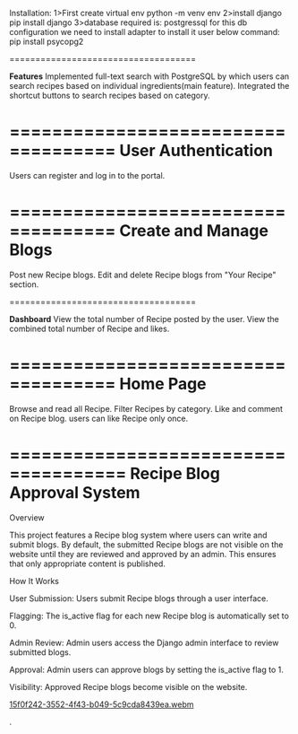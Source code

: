 Installation:
1>First create virtual env 
python -m venv env
2>install django
pip install django
3>database required is:
postgressql for this db configuration we need to install adapter to install it user below command:
pip install psycopg2

====================================

**Features**
Implemented full-text search with PostgreSQL by which users can search recipes based on individual ingredients(main feature).
Integrated the shortcut buttons to search recipes based on category.

====================================
**User Authentication**
====================================

Users can register and log in to the portal.

====================================
**Create and Manage Blogs**
====================================

Post new Recipe blogs.
Edit and delete Recipe blogs from "Your Recipe" section.

====================================

**Dashboard**
View the total number of Recipe posted by the user.
View the combined total number of Recipe and likes.

====================================
**Home Page**
====================================

Browse and read all Recipe.
Filter Recipes by category.
Like and comment on Recipe blog.
users can like Recipe only once.

=====================================
**Recipe Blog Approval System**
====================================

Overview

This project features a Recipe blog system where users can write and submit blogs. By default, the submitted Recipe blogs are not visible on the website until they are reviewed and approved by an admin. This ensures that only appropriate content is published.

How It Works

User Submission: Users submit Recipe blogs through a user interface.

Flagging: The is_active flag for each new Recipe blog is automatically set to 0.

Admin Review: Admin users access the Django admin interface to review submitted blogs.

Approval: Admin users can approve blogs by setting the is_active flag to 1.

Visibility: Approved Recipe blogs become visible on the website.


[15f0f242-3552-4f43-b049-5c9cda8439ea.webm](https://github.com/user-attachments/assets/57bd1870-cf02-4e7d-8e54-ab8d79445d48)













.
